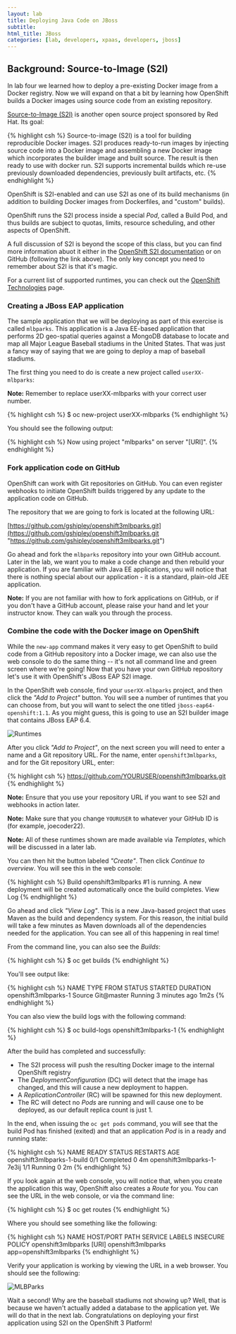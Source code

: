 ```yaml
---
layout: lab
title: Deploying Java Code on JBoss
subtitle:
html_title: JBoss
categories: [lab, developers, xpaas, developers, jboss]
---
```


## Background: Source-to-Image (S2I)

In lab four we learned how to deploy a pre-existing Docker image from a Docker
registry. Now we will expand on that a bit by learning how OpenShift builds a
Docker images using source code from an existing repository.

[Source-to-Image (S2I)](https://github.com/openshift/source-to-image) is another
open source project sponsored by Red Hat. Its goal:

{% highlight csh %}
Source-to-image (S2I) is a tool for building reproducible Docker images. S2I
produces ready-to-run images by injecting source code into a Docker image and
assembling a new Docker image which incorporates the builder image and built
source. The result is then ready to use with docker run. S2I supports
incremental builds which re-use previously downloaded dependencies, previously
built artifacts, etc.
{% endhighlight %}

OpenShift is S2I-enabled and can use S2I as one of its build mechanisms (in
addition to building Docker images from Dockerfiles, and "custom" builds).

OpenShift runs the S2I process inside a special *Pod*, called a Build
Pod, and thus builds are subject to quotas, limits, resource scheduling, and
other aspects of OpenShift.

A full discussion of S2I is beyond the scope of this class, but you can find
more information abuot it either in the [OpenShift S2I
documentation](https://docs.openshift.com/enterprise/3.1/creating_images/s2i.html#overview)
or on GitHub (following the link above). The only key concept you need to
remember about S2I is that it's magic.

For a current list of supported runtimes, you can check out the [OpenShift
Technologies](https://enterprise.openshift.com/features/#technologies) page.

### Creating a JBoss EAP application

The sample application that we will be deploying as part of this exercise is
called `mlbparks`.  This application is a Java EE-based application that
performs 2D geo-spatial queries against a MongoDB database to locate and map all
Major League Baseball stadiums in the United States. That was just a fancy way
of saying that we are going to deploy a map of baseball stadiums.

The first thing you need to do is create a new project called `userXX-mlbparks`:

**Note:** Remember to replace userXX-mlbparks with your correct user number.

{% highlight csh %}
$ oc new-project userXX-mlbparks
{% endhighlight %}

You should see the following output:

{% highlight csh %}
Now using project "mlbparks" on server "[URI]".
{% endhighlight %}

### Fork application code on GitHub

OpenShift can work with Git repositories on GitHub. You can even register
webhooks to initiate OpenShift builds triggered by any update to the application
code on GitHub.

The repository that we are going to fork is located at the following URL:

[https://github.com/gshipley/openshift3mlbparks.git](https://github.com/gshipley/openshift3mlbparks.git "https://github.com/gshipley/openshift3mlbparks.git")

Go ahead and fork the `mlbparks` repository into your own GitHub account. Later
in the lab, we want you to make a code change and then rebuild your application.
If you are familiar with Java EE applications, you will notice that there is
nothing special about our application - it is a standard, plain-old JEE
application.

**Note:** If you are not familiar with how to fork applications on GitHub, or if
you don't have a GitHub account, please raise your hand and let your instructor
know.  They can walk you through the process.

### Combine the code with the Docker image on OpenShift

While the `new-app` command makes it very easy to get OpenShift to build code
from a GitHub repository into a Docker image, we can also use the web console to
do the same thing -- it's not all command line and green screen where we're
going! Now that you have your own GitHub repository let's use it with
OpenShift's JBoss EAP S2I image.

In the OpenShift web console, find your `userXX-mlbparks` project, and then
click the *"Add to Project"* button. You will see a number of runtimes that you
can choose from, but you will want to select the one titled
`jboss-eap64-openshift:1.1`. As you might guess, this is going to use an S2I
builder image that contains JBoss EAP 6.4.

![Runtimes](http://training.runcloudrun.com/images/roadshow/runtimes.png)

After you click *"Add to Project"*, on the next screen you will need to enter a
name and a Git repository URL. For the name, enter `openshift3mlbparks`, and for
the Git repository URL, enter:

{% highlight csh %}
https://github.com/YOURUSER/openshift3mlbparks.git
{% endhighlight %}

**Note:** Ensure that you use your repository URL if you want to see S2I and
webhooks in action later.

**Note:** Make sure that you change `YOURUSER` to whatever your GitHub ID is
(for example, joecoder22).

**Note:** All of these runtimes shown are made available via *Templates*, which
will be discussed in a later lab.

You can then hit the button labeled *"Create"*. Then click *Continue to
overview*. You will see this in the web console:

{% highlight csh %}
Build openshift3mlbparks #1 is running. A new deployment will be created
automatically once the build completes. View Log
{% endhighlight %}

Go ahead and click *"View Log"*. This is a new Java-based project that uses
Maven as the build and dependency system.  For this reason, the initial build
will take a few minutes as Maven downloads all of the dependencies needed for
the application. You can see all of this happening in real time!

From the command line, you can also see the *Builds*:

{% highlight csh %}
$ oc get builds
{% endhighlight %}

You'll see output like:

{% highlight csh %}
NAME     TYPE      FROM         STATUS     STARTED              DURATION
openshift3mlbparks-1   Source    Git@master   Running    3 minutes ago        1m2s
{% endhighlight %}

You can also view the build logs with the following command:

{% highlight csh %}
$ oc build-logs openshift3mlbparks-1
{% endhighlight %}

After the build has completed and successfully:

* The S2I process will push the resulting Docker image to the internal OpenShift registry
* The *DeploymentConfiguration* (DC) will detect that the image has changed, and this
  will cause a new deployment to happen.
* A *ReplicationController* (RC) will be spawned for this new deployment.
* The RC will detect no *Pods* are running and will cause one to be deployed, as
    our default replica count is just 1.

In the end, when issuing the `oc get pods` command, you will see that the build Pod
has finished (exited) and that an application *Pod* is in a ready and running state:

{% highlight csh %}
NAME                         READY     STATUS      RESTARTS   AGE
openshift3mlbparks-1-build   0/1       Completed   0          4m
openshift3mlbparks-1-7e3ij   1/1       Running     0          2m
{% endhighlight %}

If you look again at the web console, you will notice that, when you create the
application this way, OpenShift also creates a *Route* for you. You can see the
URL in the web console, or via the command line:

{% highlight csh %}
$ oc get routes
{% endhighlight %}

Where you should see something like the following:

{% highlight csh %}
NAME   HOST/PORT     PATH      SERVICE     LABELS      INSECURE POLICY
openshift3mlbparks   [URI]           openshift3mlbparks   app=openshift3mlbparks
{% endhighlight %}

Verify your application is working by viewing the URL in a web browser.  You should see the following:

![MLBParks](http://training.runcloudrun.com/images/roadshow/mlbparks1.png)


Wait a second!  Why are the baseball stadiums not showing up?  Well, that is
because we haven't actually added a database to the application yet.  We will do
that in the next lab. Congratulations on deploying your first application
using S2I on the OpenShift 3 Platform!
